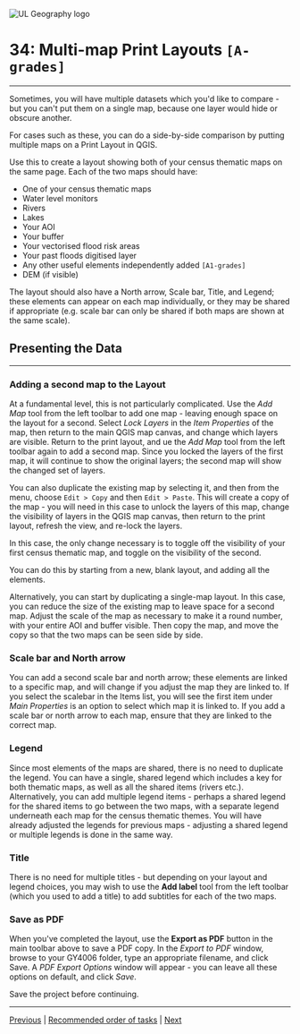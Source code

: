 ![UL Geography logo](../assets/images/GY4006_logo.png)

# 34: Multi-map Print Layouts ```[A-grades]```
___
Sometimes, you will have multiple datasets which you'd like to compare - but you can't put them on a single map, because one layer would hide or obscure another.

For cases such as these, you can do a side-by-side comparison by putting multiple maps on a Print Layout in QGIS.

Use this to create a layout showing both of your census thematic maps on the same page. Each of the two maps should have:
- One of your census thematic maps
- Water level monitors
- Rivers
- Lakes
- Your AOI
- Your buffer
- Your vectorised flood risk areas
- Your past floods digitised layer
- Any other useful elements independently added  ```[A1-grades]```
- DEM (if visible)

The layout should also have a North arrow, Scale bar, Title, and Legend; these elements can appear on each map individually, or they may be shared if appropriate (e.g. scale bar can only be shared if both maps are shown at the same scale).


## Presenting the Data
___

### Adding a second map to the Layout

At a fundamental level, this is not particularly complicated. Use the *Add Map* tool from the left toolbar to add one map - leaving enough space on the layout for a second. Select *Lock Layers* in the *Item Properties* of the map, then return to the main QGIS map canvas, and change which layers are visible. Return to the print layout, and ue the *Add Map* tool from the left toolbar again to add a second map. Since you locked the layers of the first map, it will continue to show the original layers; the second map will show the changed set of layers. 

You can also duplicate the existing map by selecting it, and then from the menu, choose ```Edit > Copy``` and then ```Edit > Paste```. This will create a copy of the map - you will need in this case to unlock the layers of this map, change the visibility of layers in the QGIS map canvas, then return to the print layout, refresh the view, and re-lock the layers. 

In this case, the only change necessary is to toggle off the visibility of your first census thematic map, and toggle on the visibility of the second.

You can do this by starting from a new, blank layout, and adding all the elements. 

Alternatively, you can start by duplicating a single-map layout. In this case, you can reduce the size of the existing map to leave space for a second map. Adjust the scale of the map as necessary to make it a round number, with your entire AOI and buffer visible. Then copy the map, and move the copy so that the two maps can be seen side by side. 

### Scale bar and North arrow

You can add a second scale bar and north arrow; these elements are linked to a specific map, and will change if you adjust the map they are linked to. If you select the scalebar in the Items list, you will see the first item under *Main Properties* is an option to select which map it is linked to. If you add a scale bar or north arrow to each map, ensure that they are linked to the correct map.

### Legend

Since most elements of the maps are shared, there is no need to duplicate the legend. You can have a single, shared legend which includes a key for both thematic maps, as well as all the shared items (rivers etc.). Alternatively, you can add multiple legend items - perhaps a shared legend for the shared items to go between the two maps, with a separate legend underneath each map for the census thematic themes. You will have already adjusted the legends for previous maps - adjusting a shared legend or multiple legends is done in the same way.

### Title

There is no need for multiple titles - but depending on your layout and legend choices, you may wish to use the **Add label** tool from the left toolbar (which you used to add a title) to add subtitles for each of the two maps.

### Save as PDF
When you've completed the layout, use the **Export as PDF** button in the main toolbar above to save a PDF copy. In the *Export to PDF* window, browse to your GY4006 folder, type an appropriate filename, and click Save. A *PDF Export Options* window will appear - you can leave all these options on default, and click *Save*. 


Save the project before continuing.

___
[Previous](./33_second_print_layout.md) | [Recommended order of tasks](./start.md#recommended-order-of-tasks) | [Next](./35_report.md)